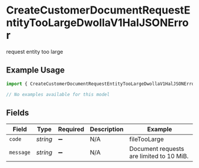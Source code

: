 # CreateCustomerDocumentRequestEntityTooLargeDwollaV1HalJSONError

request entity too large

## Example Usage

```typescript
import { CreateCustomerDocumentRequestEntityTooLargeDwollaV1HalJSONError } from "dwolla/models/errors";

// No examples available for this model
```

## Fields

| Field                                    | Type                                     | Required                                 | Description                              | Example                                  |
| ---------------------------------------- | ---------------------------------------- | ---------------------------------------- | ---------------------------------------- | ---------------------------------------- |
| `code`                                   | *string*                                 | :heavy_minus_sign:                       | N/A                                      | fileTooLarge                             |
| `message`                                | *string*                                 | :heavy_minus_sign:                       | N/A                                      | Document requests are limited to 10 MiB. |